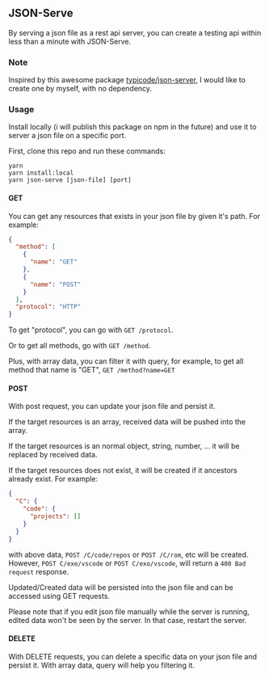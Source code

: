 ## JSON-Serve

By serving a json file as a rest api server, you can create a testing api within less than a minute with JSON-Serve.

### Note

Inspired by this awesome package [typicode/json-server](https://github.com/typicode/json-server), I would like to create one by myself, with no dependency.

### Usage

Install locally (i will publish this package on npm in the future) and use it to server a json file on a specific port.

First, clone this repo and run these commands:

```shell
yarn
yarn install:local
yarn json-serve [json-file] [port]
```

#### GET

You can get any resources that exists in your json file by given it's path. For example:

```json
{
  "method": [
    {
      "name": "GET"
    },
    {
      "name": "POST"
    }
  ],
  "protocol": "HTTP"
}
```

To get "protocol", you can go with `GET /protocol`.

Or to get all methods, go with `GET /method`.

Plus, with array data, you can filter it with query, for example, to get all method that name is "GET", `GET /method?name=GET`

#### POST

With post request, you can update your json file and persist it.

If the target resources is an array, received data will be pushed into the array.

If the target resources is an normal object, string, number, ... it will be replaced by received data.

If the target resources does not exist, it will be created if it ancestors already exist. For example:

```json
{
  "C": {
    "code": {
      "projects": []
    }
  }
}
```

with above data, `POST /C/code/repos` or `POST /C/rom`, etc will be created. However, `POST C/exe/vscode` or `POST C/exo/vscode`, will return a `400 Bad request` response.

Updated/Created data will be persisted into the json file and can be accessed using GET requests.

Please note that if you edit json file manually while the server is running, edited data won't be seen by the server. In that case, restart the server.

#### DELETE

With DELETE requests, you can delete a specific data on your json file and persist it. With array data, query will help you filtering it.
